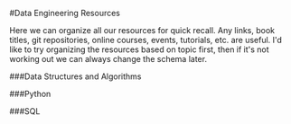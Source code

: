 #Data Engineering Resources

Here we can organize all our resources for quick recall. Any links, book titles, git repositories, online courses, 
events, tutorials, etc. are useful. I'd like to try organizing the resources based on topic first, then if it's
not working out we can always change the schema later. 

###Data Structures and Algorithms

###Python

###SQL
